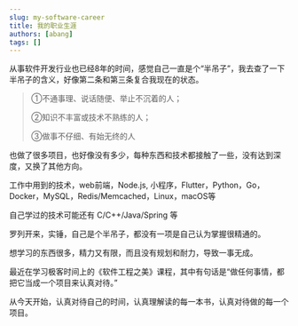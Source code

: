 ```yaml
---
slug: my-software-career
title: 我的职业生涯
authors: [abang]
tags: []
---
```


从事软件开发行业也已经8年的时间，感觉自己一直是个“半吊子”，我去查了一下半吊子的含义，好像第二条和第三条复合我现在的状态。

> ①不通事理、说话随便、举止不沉着的人；
>
> ②知识不丰富或技术不熟练的人；
>
> ③做事不仔细、有始无终的人

也做了很多项目，也好像没有多少，每种东西和技术都接触了一些，没有达到深度，又换了其他方向。

工作中用到的技术，web前端，Node.js, 小程序，Flutter，Python，Go，Docker，MySQL，Redis/Memcached，Linux，macOS等

自己学过的技术可能还有 C/C++/Java/Spring 等

罗列开来，实锤，自己是个半吊子，都没有一项是自己认为掌握很精通的。

想学习的东西很多，精力又有限，而且没有规划和耐力，导致一事无成。

最近在学习极客时间上的《软件工程之美》课程，其中有句话是“做任何事情，都把它当成一个项目来认真对待。”

从今天开始，认真对待自己的时间，认真理解读的每一本书，认真对待做的每一个项目。
